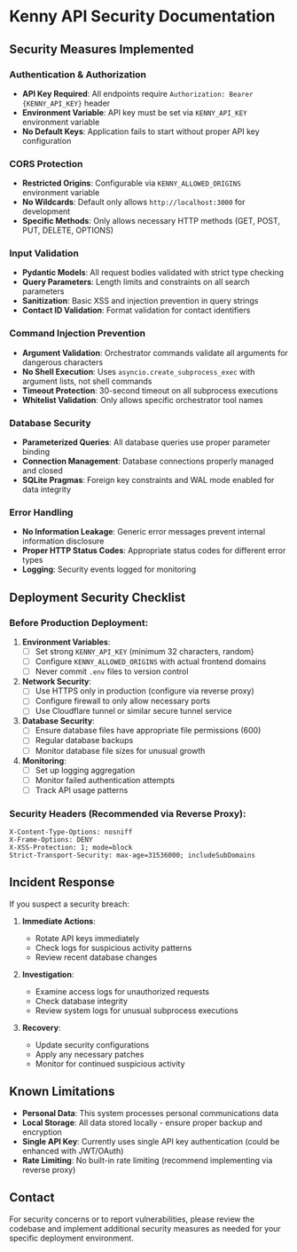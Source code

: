 # Kenny API Security Documentation

## Security Measures Implemented

### Authentication & Authorization
- **API Key Required**: All endpoints require `Authorization: Bearer {KENNY_API_KEY}` header
- **Environment Variable**: API key must be set via `KENNY_API_KEY` environment variable
- **No Default Keys**: Application fails to start without proper API key configuration

### CORS Protection
- **Restricted Origins**: Configurable via `KENNY_ALLOWED_ORIGINS` environment variable
- **No Wildcards**: Default only allows `http://localhost:3000` for development
- **Specific Methods**: Only allows necessary HTTP methods (GET, POST, PUT, DELETE, OPTIONS)

### Input Validation
- **Pydantic Models**: All request bodies validated with strict type checking
- **Query Parameters**: Length limits and constraints on all search parameters
- **Sanitization**: Basic XSS and injection prevention in query strings
- **Contact ID Validation**: Format validation for contact identifiers

### Command Injection Prevention
- **Argument Validation**: Orchestrator commands validate all arguments for dangerous characters
- **No Shell Execution**: Uses `asyncio.create_subprocess_exec` with argument lists, not shell commands
- **Timeout Protection**: 30-second timeout on all subprocess executions
- **Whitelist Validation**: Only allows specific orchestrator tool names

### Database Security
- **Parameterized Queries**: All database queries use proper parameter binding
- **Connection Management**: Database connections properly managed and closed
- **SQLite Pragmas**: Foreign key constraints and WAL mode enabled for data integrity

### Error Handling
- **No Information Leakage**: Generic error messages prevent internal information disclosure
- **Proper HTTP Status Codes**: Appropriate status codes for different error types
- **Logging**: Security events logged for monitoring

## Deployment Security Checklist

### Before Production Deployment:

1. **Environment Variables**:
   - [ ] Set strong `KENNY_API_KEY` (minimum 32 characters, random)
   - [ ] Configure `KENNY_ALLOWED_ORIGINS` with actual frontend domains
   - [ ] Never commit `.env` files to version control

2. **Network Security**:
   - [ ] Use HTTPS only in production (configure via reverse proxy)
   - [ ] Configure firewall to only allow necessary ports
   - [ ] Use Cloudflare tunnel or similar secure tunnel service

3. **Database Security**:
   - [ ] Ensure database files have appropriate file permissions (600)
   - [ ] Regular database backups
   - [ ] Monitor database file sizes for unusual growth

4. **Monitoring**:
   - [ ] Set up logging aggregation
   - [ ] Monitor failed authentication attempts
   - [ ] Track API usage patterns

### Security Headers (Recommended via Reverse Proxy):
```
X-Content-Type-Options: nosniff
X-Frame-Options: DENY
X-XSS-Protection: 1; mode=block
Strict-Transport-Security: max-age=31536000; includeSubDomains
```

## Incident Response

If you suspect a security breach:

1. **Immediate Actions**:
   - Rotate API keys immediately
   - Check logs for suspicious activity patterns
   - Review recent database changes

2. **Investigation**:
   - Examine access logs for unauthorized requests
   - Check database integrity
   - Review system logs for unusual subprocess executions

3. **Recovery**:
   - Update security configurations
   - Apply any necessary patches
   - Monitor for continued suspicious activity

## Known Limitations

- **Personal Data**: This system processes personal communications data
- **Local Storage**: All data stored locally - ensure proper backup and encryption
- **Single API Key**: Currently uses single API key authentication (could be enhanced with JWT/OAuth)
- **Rate Limiting**: No built-in rate limiting (recommend implementing via reverse proxy)

## Contact

For security concerns or to report vulnerabilities, please review the codebase and implement additional security measures as needed for your specific deployment environment.